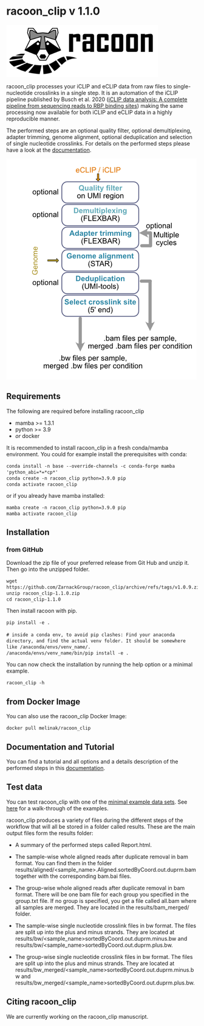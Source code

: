 # racoon_clip v 1.1.0

<img src="Racoon_Logo_Schrift.png" width="400">

racoon_clip processes your iCLIP and eCLIP data from raw files to single-nucleotide crosslinks in a single step. It is an automation of the iCLIP pipeline published by Busch et al. 2020 ([iCLIP data analysis: A complete pipeline from sequencing reads to RBP binding sites](https://doi.org/10.1016/j.ymeth.2019.11.008)) making the same processing now available for both iCLIP and eCLIP data in a highly reproducible manner. 

The performed steps are an optional quality filter, optional demultiplexing, adapter trimming, genome alignment, optional deduplication and selection of single nucleotide crosslinks. For details on the performed steps please have a look at the [documentation](https://racoon-clip.readthedocs.io/en/latest/).

![](Workflow.png)


## Requirements

The following are required before installing racoon_clip

+ mamba >= 1.3.1
+ python >= 3.9
+ *or* docker

It is recommended to install racoon_clip in a fresh conda/mamba environment. You could for example install the prerequisites with conda:

```
conda install -n base --override-channels -c conda-forge mamba 'python_abi=*=*cp*'
conda create -n racoon_clip python=3.9.0 pip
conda activate racoon_clip
```

or if you already have mamba installed:

```
mamba create -n racoon_clip python=3.9.0 pip
mamba activate racoon_clip
``` 

## Installation

### from GitHub

Download the zip file of your preferred release from Git Hub and unzip it. Then go into the unzipped folder.

```
wget https://github.com/ZarnackGroup/racoon_clip/archive/refs/tags/v1.0.9.zip
unzip racoon_clip-1.1.0.zip
cd racoon_clip-1.1.0
```

Then install racoon with pip.
```
pip install -e .

# inside a conda env, to avoid pip clashes: Find your anaconda directory, and find the actual venv folder. It should be somewhere like /anaconda/envs/venv_name/.
/anaconda/envs/venv_name/bin/pip install -e .

```

You can now check the installation by running the help option or a minimal example.

```
racoon_clip -h
```

## from Docker Image

You can also use the racoon_clip Docker Image:

```
docker pull melinak/racoon_clip
```



## Documentation and Tutorial

You can find a tutorial and all options and a details description of the performed steps in this [documentation](https://racoon-clip.readthedocs.io/en/latest/).


## Test data

You can test racoon_clip with one of the [minimal example data sets](https://github.com/ZarnackGroup/racoon_clip/tree/main/minimal_examples). See [here](https://racoon-clip.readthedocs.io/en/latest/examples.html#) for a walk-through of the examples.

racoon_clip produces a variety of files during the different steps of the workflow that will all be stored in a folder called results. These are the main output files form the results folder:

- A summary of the performed steps called Report.html.

- The sample-wise whole aligned reads after duplicate removal in bam format. You can find them in the folder results/aligned/<sample_name>.Aligned.sortedByCoord.out.duprm.bam together with the corresponding bam.bai files.

- The group-wise whole aligned reads after duplicate removal in bam format. There will be one bam file for each group you specified in the group.txt file. If no group is specified, you get a file called all.bam where all samples are merged. They are located in the results/bam_merged/ folder.

- The sample-wise single nucleotide crosslink files in bw format. The files are split up into the plus and minus strands. They are located at results/bw/<sample_name>sortedByCoord.out.duprm.minus.bw and results/bw/<sample_name>sortedByCoord.out.duprm.plus.bw.

- The group-wise single nucleotide crosslink files in bw format. The files are split up into the plus and minus strands. They are located at results/bw_merged/<sample_name>sortedByCoord.out.duprm.minus.bw and results/bw_merged/<sample_name>sortedByCoord.out.duprm.plus.bw.




## Citing racoon_clip

We are currently working on the racoon_clip manuscript.
